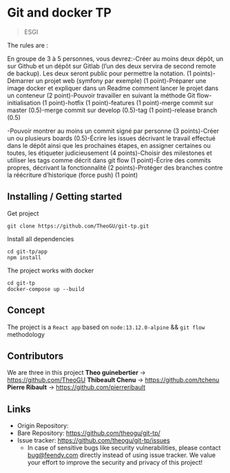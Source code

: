 # Git and docker TP
> ESGI

The rules are :

En groupe de 3 à 5 personnes, vous devrez:-Créer au moins deux dépôt, un sur Github et un dépôt sur Gitlab (l’un des deux servira de second remote de backup). Les deux seront public pour permettre la notation. (1 points)-Démarrer un projet web (symfony par exemple) (1 point)-Préparer une image docker et expliquer dans un Readme comment lancer le projet dans un conteneur (2 point)-Pouvoir travailler en suivant la méthode Git flow-initialisation (1 point)-hotfix (1 point)-features (1 point)-merge commit sur master (0.5)-merge commit sur develop (0.5)-tag (1 point)-release branch (0.5)

-Pouvoir montrer au moins un commit signé par personne (3 points)-Créer un ou plusieurs boards (0.5)-Écrire les issues décrivant le travail effectué dans le dépôt ainsi que les prochaines étapes, en assigner certaines ou toutes, les étiqueter judicieusement (4 points)-Choisir des milestones et utiliser les tags comme décrit dans git flow (1 point)-Écrire des commits propres, décrivant la fonctionnalité (2 points)-Protéger des branches contre la réécriture d’historique (force push) (1 point)


## Installing / Getting started

Get project

```shell
git clone https://github.com/TheoGU/git-tp.git
```

Install all dependencies

```shell
cd git-tp/app
npm install
```

The project works with docker

```shell
cd git-tp
docker-compose up --build
```

## Concept

The project is a `React app` based on `node:13.12.0-alpine` && `git flow` methodology

## Contributors

We are three in this project
**Theo guinebertier** 
	-> https://github.com/TheoGU
**Thibeault Chenu**
	-> https://github.com/tchenu
**Pierre Ribault**
	-> https://github.com/pierreribault

## Links

- Origin Repository: 
- Bare Repository: https://github.com/theogu/git-tp/
- Issue tracker: https://github.com/theogu/git-tp/issues
  - In case of sensitive bugs like security vulnerabilities, please contact
    bug@feendy.com directly instead of using issue tracker. We value your effort
    to improve the security and privacy of this project!
